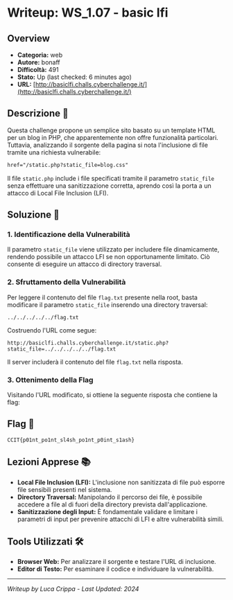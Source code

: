 # Writeup: WS_1.07 - basic lfi

## Overview
- **Categoria:** web
- **Autore:** bonaff
- **Difficoltà:** 491
- **Stato:** Up (last checked: 6 minutes ago)
- **URL:** [http://basiclfi.challs.cyberchallenge.it/](http://basiclfi.challs.cyberchallenge.it/)

## Descrizione 📝
Questa challenge propone un semplice sito basato su un template HTML per un blog in PHP, che apparentemente non offre funzionalità particolari. Tuttavia, analizzando il sorgente della pagina si nota l'inclusione di file tramite una richiesta vulnerabile:
  
```html
href="/static.php?static_file=blog.css"
```

Il file `static.php` include i file specificati tramite il parametro `static_file` senza effettuare una sanitizzazione corretta, aprendo così la porta a un attacco di Local File Inclusion (LFI).

## Soluzione 🎯

### 1. Identificazione della Vulnerabilità
Il parametro `static_file` viene utilizzato per includere file dinamicamente, rendendo possibile un attacco LFI se non opportunamente limitato. Ciò consente di eseguire un attacco di directory traversal.

### 2. Sfruttamento della Vulnerabilità
Per leggere il contenuto del file `flag.txt` presente nella root, basta modificare il parametro `static_file` inserendo una directory traversal:
  
```
../../../../../flag.txt
```

Costruendo l'URL come segue:
  
```
http://basiclfi.challs.cyberchallenge.it/static.php?static_file=../../../../../flag.txt
```

Il server includerà il contenuto del file `flag.txt` nella risposta.

### 3. Ottenimento della Flag
Visitando l'URL modificato, si ottiene la seguente risposta che contiene la flag:

## Flag 🏁
```
CCIT{p01nt_po1nt_sl4sh_po1nt_p0int_s1ash}
```

## Lezioni Apprese 📚
- **Local File Inclusion (LFI):** L'inclusione non sanitizzata di file può esporre file sensibili presenti nel sistema.
- **Directory Traversal:** Manipolando il percorso dei file, è possibile accedere a file al di fuori della directory prevista dall'applicazione.
- **Sanitizzazione degli Input:** È fondamentale validare e limitare i parametri di input per prevenire attacchi di LFI e altre vulnerabilità simili.

## Tools Utilizzati 🛠️
- **Browser Web:** Per analizzare il sorgente e testare l'URL di inclusione.
- **Editor di Testo:** Per esaminare il codice e individuare la vulnerabilità.

---

*Writeup by Luca Crippa - Last Updated: 2024*
